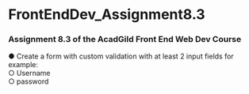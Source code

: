 # FrontEndDev_Assignment8.3
### Assignment 8.3 of the AcadGild Front End Web Dev Course

● Create a form with custom validation with at least 2 input fields for example:  
○ Username  
○ password